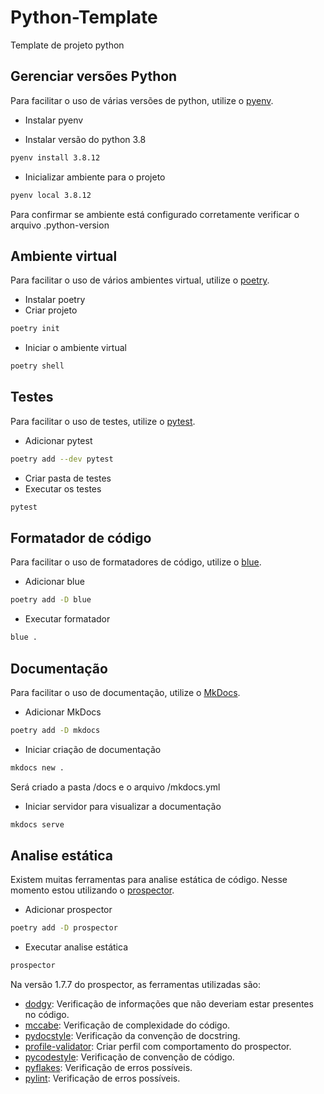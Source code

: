 # Python-Template
Template de projeto python

## Gerenciar versões Python
Para facilitar o uso de várias versões de python, utilize o [pyenv](https://github.com/pyenv/pyenv).
- Instalar pyenv

- Instalar versão do python 3.8
````bash
pyenv install 3.8.12
````
- Inicializar ambiente para o projeto
````bash
pyenv local 3.8.12
````
Para confirmar se ambiente está configurado corretamente verificar o arquivo .python-version

## Ambiente virtual
Para facilitar o uso de vários ambientes virtual, utilize o [poetry](https://python-poetry.org/).
- Instalar poetry
- Criar projeto
````bash
poetry init
````
- Iniciar o ambiente virtual
````bash
poetry shell
````

## Testes
Para facilitar o uso de testes, utilize o [pytest](https://docs.pytest.org/en/latest/).
- Adicionar pytest
````bash
poetry add --dev pytest
````
- Criar pasta de testes
- Executar os testes
````bash
pytest
````

## Formatador de código
Para facilitar o uso de formatadores de código, utilize o [blue](https://blue.readthedocs.io/en/latest/).
- Adicionar blue
````bash
poetry add -D blue
````
- Executar formatador
````bash
blue .
````

## Documentação
Para facilitar o uso de documentação, utilize o [MkDocs](https://www.mkdocs.org/).
- Adicionar MkDocs
````bash
poetry add -D mkdocs
````
- Iniciar criação de documentação
````bash
mkdocs new .
````
Será criado a pasta /docs e o arquivo /mkdocs.yml
- Iniciar servidor para visualizar a documentação
````bash
mkdocs serve
````

## Analise estática
Existem muitas ferramentas para analise estática de código.
Nesse momento estou utilizando o [prospector](https://prospector.landscape.io/en/master/).
- Adicionar prospector
````bash
poetry add -D prospector
````
- Executar analise estática
````bash
prospector
````
Na versão 1.7.7 do prospector, as ferramentas utilizadas são:
- [dodgy](https://github.com/landscapeio/dodgy): Verificação de informações que não deveriam estar presentes no código.
- [mccabe](https://github.com/pycqa/mccabe): Verificação de complexidade do código.
- [pydocstyle](http://www.pydocstyle.org/en/stable/): Verificação da convenção de docstring.
- [profile-validator](https://prospector.landscape.io/en/master/profiles.html): Criar perfil com comportamento do prospector.
- [pycodestyle](https://pycodestyle.pycqa.org/en/latest/): Verificação de convenção de código.
- [pyflakes](https://github.com/PyCQA/pyflakes): Verificação de erros possíveis.
- [pylint](https://www.pylint.org/): Verificação de erros possíveis.